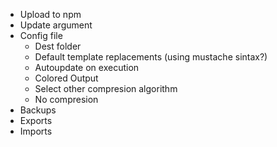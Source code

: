 
- Upload to npm
- Update argument
- Config file
  - Dest folder
  - Default template replacements (using mustache sintax?)
  - Autoupdate on execution
  - Colored Output
  - Select other compresion algorithm
  - No compresion
- Backups
- Exports
- Imports
